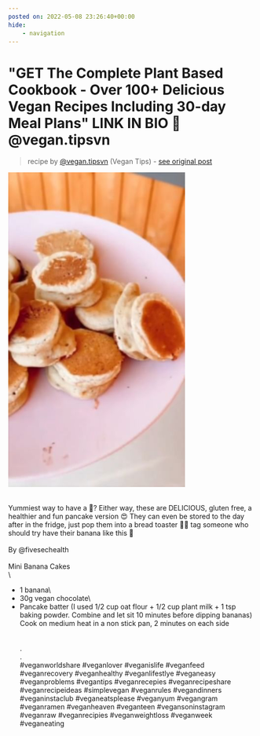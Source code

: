 ```yaml
---
posted on: 2022-05-08 23:26:40+00:00
hide:
    - navigation
---
```


# "GET The Complete Plant Based Cookbook - Over 100+ Delicious Vegan Recipes Including 30-day Meal Plans" LINK IN BIO 🔗 @vegan.tipsvn 

> recipe by [@vegan.tipsvn](https://www.instagram.com/vegan.tipsvn/) 
(Vegan Tips) - [see original post](https://instagram.com/p/CdUMGwzLEfU)

![](../img/vegan.tipsvn_08-05-2022_2305.png)

\
Yummiest way to have a 🍌? Either way, these are DELICIOUS, gluten free, a healthier and fun pancake version 😍 They can even be stored to the day after in the fridge, just pop them into a bread toaster 👍🏽 tag someone who should try have their banana like this 🍌\
\
By @fivesechealth\
\
Mini Banana Cakes\
\
- 1 banana\
- 30g vegan chocolate\
- Pancake batter (I used 1/2 cup oat flour + 1/2 cup plant milk + 1 tsp baking powder. Combine and let sit 10 minutes before dipping bananas)\
Cook on medium heat in a non stick pan, 2 minutes on each side\
⁣\
\
.\
.\
\#veganworldshare \#veganlover \#veganislife \#veganfeed \#veganrecovery \#veganhealthy \#veganlifestlye \#veganeasy \#veganproblems \#vegantips \#veganrecepies \#veganrecipeshare \#veganrecipeideas \#simplevegan \#veganrules \#vegandinners \#veganinstaclub \#veganeatsplease \#veganyum \#vegangram \#veganramen \#veganheaven \#veganteen \#vegansoninstagram \#veganraw \#veganrecipies \#veganweightloss \#veganweek \#veganeating 